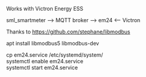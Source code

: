 Works with Victron Energy ESS

sml_smartmeter  -->  MQTT broker  -->  em24  <--  Victron


Thanks to 
https://github.com/stephane/libmodbus


apt install libmodbus5 libmodbus-dev


cp em24.service /etc/systemd/system/<br>
systemctl enable em24.service<br>
systemctl start em24.service

